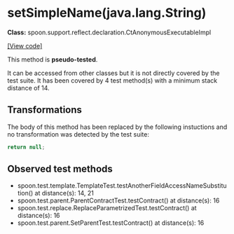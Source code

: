 # setSimpleName(java.lang.String)

**Class:** spoon.support.reflect.declaration.CtAnonymousExecutableImpl

[[View code]](https://github.com/INRIA/spoon/blob/fd878bc71b73fc1da82356eaa6578f760c70f0de/src/main/java//spoon/support/reflect/declaration/CtAnonymousExecutableImpl.java#L170)

This method is **pseudo-tested**.


It can be accessed from other classes but it is not directly covered by the test suite. 
It has been covered by 4 test method(s) with a minimum stack distance of 14.

## Transformations


The body of this method has been replaced by the following instuctions and no transformation was detected by the test suite:

```Java
return null;
```





## Observed test methods

* spoon.test.template.TemplateTest.testAnotherFieldAccessNameSubstitution() at distance(s): 14, 21
* spoon.test.parent.ParentContractTest.testContract() at distance(s): 16
* spoon.test.replace.ReplaceParametrizedTest.testContract() at distance(s): 16
* spoon.test.parent.SetParentTest.testContract() at distance(s): 16

